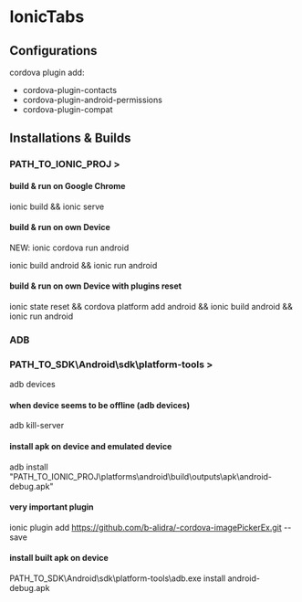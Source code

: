 # IonicTabs

## Configurations
cordova plugin add:
  - cordova-plugin-contacts
  - cordova-plugin-android-permissions
  - cordova-plugin-compat

## Installations & Builds

### PATH_TO_IONIC_PROJ >

#### build & run on Google Chrome
ionic build && ionic serve

#### build & run on own Device
NEW: ionic cordova run android

ionic build android && ionic run android

#### build & run on own Device with plugins reset
ionic state reset && cordova platform add android && ionic build android && ionic run android



### ADB
### PATH_TO_SDK\Android\sdk\platform-tools >
adb devices

#### when device seems to be offline (adb devices)
adb kill-server

#### install apk on device and emulated device
adb install "PATH_TO_IONIC_PROJ\platforms\android\build\outputs\apk\android-debug.apk"

#### very important plugin
ionic plugin add https://github.com/b-alidra/-cordova-imagePickerEx.git --save

#### install built apk on device 
PATH_TO_SDK\Android\sdk\platform-tools\adb.exe install android-debug.apk
